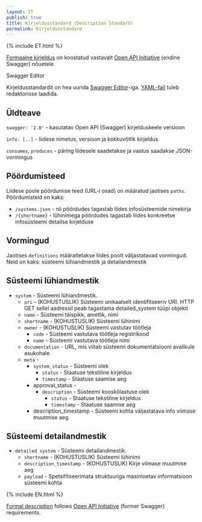 ```yaml
---
layout: IT
publish: true
title: Kirjeldusstandard (Description Standard)
permalink: Kirjeldusstandard
---
```


{% include ET.html %}

[Formaalne kirjeldus](https://github.com/e-gov/RIHA-API/blob/master/RIHA-API.yaml) on koostatud vastavalt [Open API Initiative](https://www.openapis.org/) (endine Swagger) nõuetele.

<div class='block__note'>
  <p class='block__note--heading'>Swagger Editor</p>
  <p>
    Kirjeldusstandardit on hea uurida <a href='http://editor.swagger.io/#/'>Swagger Editor</a>-iga. <a href='https://raw.githubusercontent.com/e-gov/RIHA-API/master/RIHA-API.yaml'>YAML-fail</a> tuleb redaktorisse laadida.
  </p>
</div>

## Üldteave

`swagger: '2.0'` - kasutatav Open API (Swagger) kirjelduskeele versioon

`info: [..]` - liidese nimetus, versioon ja kokkuvõtlik kirjeldus

`consumes`, `produces` - päring liidesele saadetakse ja vastus saadakse JSON-vormingus

## Pöördumisteed

Liidese poole pöördumise teed (URL-i osad) on määratud jaotises `paths`. Pöördumisteid on kaks:

- `/systems.json` - nii pöördudes tagastab liides infosüsteemide nimekirja
- `/{shortname}` - lühinimega pöördudes tagastab liides konkreetse infosüsteemi detailse kirjelduse

## Vormingud

Jaotises `definitions` määratletakse liides poolt väljastatavad vormingud. Neid on kaks: süsteemi lühiandmestik ja detailandmestik

## Süsteemi lühiandmestik

- `system` - Süsteemi lühiandmestik. 
  - `uri` - (KOHUSTUSLIK) Süsteemi unikaalselt identifitseeriv URI. HTTP GET sellel aadressil peab tagastama detailed_system tüüpi objekti
  - `name` - Süsteemi täispikk, ametlik, nimi
  - `shortname` - (KOHUSTUSLIK) Süsteemi lühinimi
  - `owner` - (KOHUSTUSLIK) Süsteemi vastutav töötleja
    - `code` - Süsteemi vastutava töötleja registrikood
    - `name` - Süsteemi vastutava töötleja nimi
  - `documentation` - URL, mis viitab süsteemi dokumentatsiooni avalikule asukohale
  - `meta` - 
    - `system_status` - Süsteemi olek
      - `status` - Staatuse tekstiline kirjeldus
      - `timestamp` - Staatuse saamise aeg
    - approval_status - 
      - `description` - Süsteemi kooskõlastuse olek
        - `status` - Staatuse tekstiline kirjeldus
        - `timestamp` - Staatuse saamise aeg
    - description_timestamp - Süsteemi kohta väljastatava info viimase muutmise aeg
             
## Süsteemi detailandmestik

- `detailed system` - Süsteemi detailandmestik. 
  - `shortname` - (KOHUSTUSLIK) Süsteemi lühinimi
  - `description_timestamp` - (KOHUSTUSLIK) Kirje viimase muutmise aeg
  - `payload` - Spetsifitseerimata struktuuriga masinloetav informatsioon süsteemi kohta


{% include EN.html %}

[Formal description](https://github.com/e-gov/RIHA-API/blob/master/RIHA-API.yaml) follows [Open API Initiative](https://www.openapis.org/) (former Swagger) requirements.